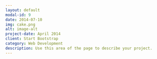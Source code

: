 ```yaml
---
layout: default
modal-id: 9
date: 2014-07-10
img: cake.png
alt: image-alt
project-date: April 2014
client: Start Bootstrap
category: Web Development
description: Use this area of the page to describe your project.
---
```

